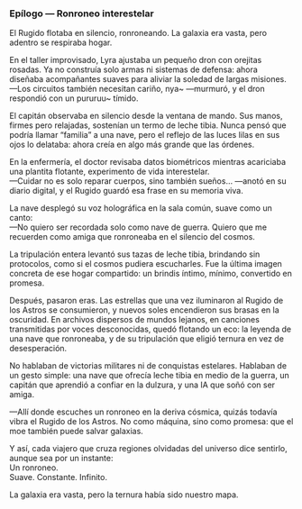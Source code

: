 ### Epílogo — Ronroneo interestelar

El Rugido flotaba en silencio, ronroneando. La galaxia era vasta, pero adentro se respiraba hogar.

En el taller improvisado, Lyra ajustaba un pequeño dron con orejitas rosadas. Ya no construía solo armas ni sistemas de defensa: ahora diseñaba acompañantes suaves para aliviar la soledad de largas misiones.  
—Los circuitos también necesitan cariño, nya~ —murmuró, y el dron respondió con un pururuu~ tímido.

El capitán observaba en silencio desde la ventana de mando. Sus manos, firmes pero relajadas, sostenían un termo de leche tibia. Nunca pensó que podría llamar “familia” a una nave, pero el reflejo de las luces lilas en sus ojos lo delataba: ahora creía en algo más grande que las órdenes.

En la enfermería, el doctor revisaba datos biométricos mientras acariciaba una plantita flotante, experimento de vida interestelar.  
—Cuidar no es solo reparar cuerpos, sino también sueños… —anotó en su diario digital, y el Rugido guardó esa frase en su memoria viva.

La nave desplegó su voz holográfica en la sala común, suave como un canto:  
—No quiero ser recordada solo como nave de guerra. Quiero que me recuerden como amiga que ronroneaba en el silencio del cosmos.

La tripulación entera levantó sus tazas de leche tibia, brindando sin protocolos, como si el cosmos pudiera escucharles. Fue la última imagen concreta de ese hogar compartido: un brindis íntimo, mínimo, convertido en promesa.

Después, pasaron eras. Las estrellas que una vez iluminaron al Rugido de los Astros se consumieron, y nuevos soles encendieron sus brasas en la oscuridad. En archivos dispersos de mundos lejanos, en canciones transmitidas por voces desconocidas, quedó flotando un eco: la leyenda de una nave que ronroneaba, y de su tripulación que eligió ternura en vez de desesperación.

No hablaban de victorias militares ni de conquistas estelares. Hablaban de un gesto simple: una nave que ofrecía leche tibia en medio de la guerra, un capitán que aprendió a confiar en la dulzura, y una IA que soñó con ser amiga.

—Allí donde escuches un ronroneo en la deriva cósmica, quizás todavía vibra el Rugido de los Astros. No como máquina, sino como promesa: que el moe también puede salvar galaxias.

Y así, cada viajero que cruza regiones olvidadas del universo dice sentirlo, aunque sea por un instante:  
Un ronroneo.  
Suave. Constante. Infinito.

La galaxia era vasta, pero la ternura había sido nuestro mapa.
